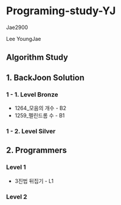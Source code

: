 # Programing-study-YJ
Jae2900

Lee YoungJae

## Algorithm Study
## 1. BackJoon Solution
### 1 - 1. Level Bronze
* 1264_모음의 개수  - B2
* 1259_펠린드롬 수  - B1


### 1 - 2. Level Silver

## 2. Programmers
### Level 1
* 3진법 뒤집기   - L1
### Level 2

